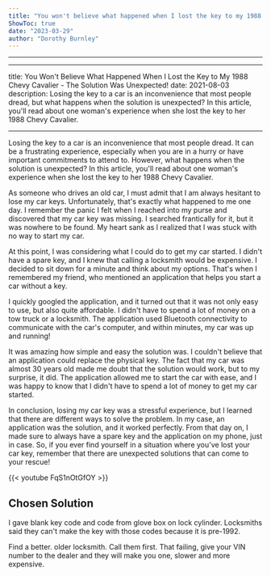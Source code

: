 ```yaml
---
title: "You won't believe what happened when I lost the key to my 1988 Chevy Cavalier - the solution was unexpected!"
ShowToc: true 
date: "2023-03-29"
author: "Dorothy Burnley"
---
```

*****
---
title: You Won't Believe What Happened When I Lost the Key to My 1988 Chevy Cavalier - The Solution Was Unexpected!
date: 2021-08-03
description: Losing the key to a car is an inconvenience that most people dread, but what happens when the solution is unexpected? In this article, you'll read about one woman's experience when she lost the key to her 1988 Chevy Cavalier.

---

Losing the key to a car is an inconvenience that most people dread. It can be a frustrating experience, especially when you are in a hurry or have important commitments to attend to. However, what happens when the solution is unexpected? In this article, you'll read about one woman's experience when she lost the key to her 1988 Chevy Cavalier.

As someone who drives an old car, I must admit that I am always hesitant to lose my car keys. Unfortunately, that's exactly what happened to me one day. I remember the panic I felt when I reached into my purse and discovered that my car key was missing. I searched frantically for it, but it was nowhere to be found. My heart sank as I realized that I was stuck with no way to start my car.

At this point, I was considering what I could do to get my car started. I didn't have a spare key, and I knew that calling a locksmith would be expensive. I decided to sit down for a minute and think about my options. That's when I remembered my friend, who mentioned an application that helps you start a car without a key.

I quickly googled the application, and it turned out that it was not only easy to use, but also quite affordable. I didn't have to spend a lot of money on a tow truck or a locksmith. The application used Bluetooth connectivity to communicate with the car's computer, and within minutes, my car was up and running!

It was amazing how simple and easy the solution was. I couldn't believe that an application could replace the physical key. The fact that my car was almost 30 years old made me doubt that the solution would work, but to my surprise, it did. The application allowed me to start the car with ease, and I was happy to know that I didn't have to spend a lot of money to get my car started.

In conclusion, losing my car key was a stressful experience, but I learned that there are different ways to solve the problem. In my case, an application was the solution, and it worked perfectly. From that day on, I made sure to always have a spare key and the application on my phone, just in case. So, if you ever find yourself in a situation where you've lost your car key, remember that there are unexpected solutions that can come to your rescue!

{{< youtube FqS1nOtGfOY >}} 



## Chosen Solution
 I gave blank key code and code from glove box on lock cylinder. Locksmiths said they can't make the key with those codes because it is pre-1992.

 Find a better. older locksmith.  Call them first.
That failing, give your VIN number to the dealer and they will make you one, slower and more expensive.




